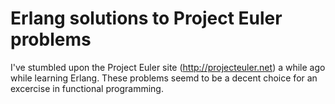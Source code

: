 Erlang solutions to Project Euler problems
==========================================

I've stumbled upon the Project Euler site (http://projecteuler.net)
a while ago while learning Erlang. These problems seemd to be a decent
choice for an excercise in functional programming.